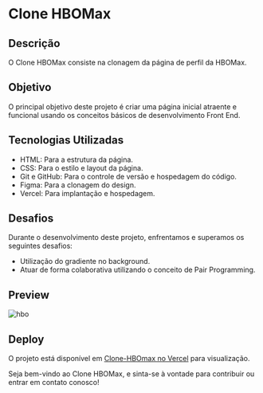 # Clone HBOMax

## Descrição

O Clone HBOMax consiste na clonagem da página de perfil da HBOMax.

## Objetivo

O principal objetivo deste projeto é criar uma página inicial atraente e funcional usando os conceitos básicos de desenvolvimento Front End.

## Tecnologias Utilizadas

- HTML: Para a estrutura da página.
- CSS: Para o estilo e layout da página.
- Git e GitHub: Para o controle de versão e hospedagem do código.
- Figma: Para a clonagem do design.
- Vercel: Para implantação e hospedagem.

## Desafios

Durante o desenvolvimento deste projeto, enfrentamos e superamos os seguintes desafios:

- Utilização do gradiente no background.
- Atuar de forma colaborativa utilizando o conceito de Pair Programming.

## Preview

![hbo](https://github.com/f5-nascimento/Clone-HBOmax/assets/28812188/79c6ed9e-e48b-41da-8c18-33417bfff338)


## Deploy

O projeto está disponível em [Clone-HBOmax no Vercel](https://clone-hb-omax-f5-nascimento.vercel.app/) para visualização.

Seja bem-vindo ao Clone HBOMax, e sinta-se à vontade para contribuir ou entrar em contato conosco!

